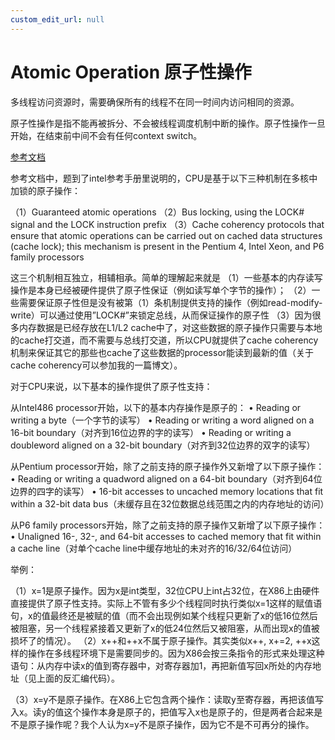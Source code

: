 ```yaml
---
custom_edit_url: null
---
```


# Atomic Operation 原子性操作

多线程访问资源时，需要确保所有的线程不在同一时间内访问相同的资源。

原子性操作是指不能再被拆分、不会被线程调度机制中断的操作。原子性操作一旦开始，在结束前中间不会有任何context switch。

[参考文档](https://blog.csdn.net/rain_qingtian/article/details/11020827)

参考文档中，题到了intel参考手册里说明的，CPU是基于以下三种机制在多核中加锁的原子操作：

（1）Guaranteed atomic operations
（2）Bus locking, using the LOCK# signal and the LOCK instruction prefix
（3）Cache coherency protocols that ensure that atomic operations can be carried out on cached data structures (cache lock); this mechanism is present in the Pentium 4, Intel Xeon, and P6 family processors

这三个机制相互独立，相辅相承。简单的理解起来就是
（1）一些基本的内存读写操作是本身已经被硬件提供了原子性保证（例如读写单个字节的操作）；
（2）一些需要保证原子性但是没有被第（1）条机制提供支持的操作（例如read-modify-write）可以通过使用”LOCK#”来锁定总线，从而保证操作的原子性
（3）因为很多内存数据是已经存放在L1/L2 cache中了，对这些数据的原子操作只需要与本地的cache打交道，而不需要与总线打交道，所以CPU就提供了cache coherency机制来保证其它的那些也cache了这些数据的processor能读到最新的值（关于cache coherency可以参加我的一篇博文）。

 对于CPU来说，以下基本的操作提供了原子性支持：

从Intel486 processor开始，以下的基本内存操作是原子的：
• Reading or writing a byte（一个字节的读写）
• Reading or writing a word aligned on a 16-bit boundary（对齐到16位边界的字的读写）
• Reading or writing a doubleword aligned on a 32-bit boundary（对齐到32位边界的双字的读写）

从Pentium processor开始，除了之前支持的原子操作外又新增了以下原子操作：
• Reading or writing a quadword aligned on a 64-bit boundary（对齐到64位边界的四字的读写）
• 16-bit accesses to uncached memory locations that fit within a 32-bit data bus（未缓存且在32位数据总线范围之内的内存地址的访问）

从P6 family processors开始，除了之前支持的原子操作又新增了以下原子操作：
• Unaligned 16-, 32-, and 64-bit accesses to cached memory that fit within a cache line（对单个cache line中缓存地址的未对齐的16/32/64位访问）

举例：

（1）x=1是原子操作。因为x是int类型，32位CPU上int占32位，在X86上由硬件直接提供了原子性支持。实际上不管有多少个线程同时执行类似x=1这样的赋值语句，x的值最终还是被赋的值（而不会出现例如某个线程只更新了x的低16位然后被阻塞，另一个线程紧接着又更新了x的低24位然后又被阻塞，从而出现x的值被损坏了的情况）。
（2）x++和++x不属于原子操作。其实类似x++, x+=2, ++x这样的操作在多线程环境下是需要同步的。因为X86会按三条指令的形式来处理这种语句：从内存中读x的值到寄存器中，对寄存器加1，再把新值写回x所处的内存地址（见上面的反汇编代码）。

（3）x=y不是原子操作。在X86上它包含两个操作：读取y至寄存器，再把该值写入x。读y的值这个操作本身是原子的，把值写入x也是原子的，但是两者合起来是不是原子操作呢？我个人认为x=y不是原子操作，因为它不是不可再分的操作。
